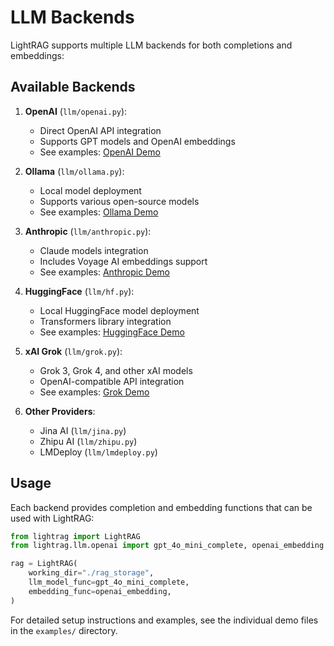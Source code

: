 
# LLM Backends

LightRAG supports multiple LLM backends for both completions and embeddings:

## Available Backends

1. **OpenAI** (`llm/openai.py`):
   - Direct OpenAI API integration
   - Supports GPT models and OpenAI embeddings
   - See examples: [OpenAI Demo](../../examples/lightrag_openai_demo.py)

2. **Ollama** (`llm/ollama.py`):
   - Local model deployment
   - Supports various open-source models
   - See examples: [Ollama Demo](../../examples/lightrag_ollama_demo.py)

3. **Anthropic** (`llm/anthropic.py`):
   - Claude models integration
   - Includes Voyage AI embeddings support
   - See examples: [Anthropic Demo](../../examples/lightrag_anthropic_demo.py)

4. **HuggingFace** (`llm/hf.py`):
   - Local HuggingFace model deployment
   - Transformers library integration
   - See examples: [HuggingFace Demo](../../examples/unofficial-sample/lightrag_hf_demo.py)

5. **xAI Grok** (`llm/grok.py`):
   - Grok 3, Grok 4, and other xAI models
   - OpenAI-compatible API integration
   - See examples: [Grok Demo](../../examples/lightrag_grok_demo.py)

6. **Other Providers**:
   - Jina AI (`llm/jina.py`)
   - Zhipu AI (`llm/zhipu.py`)
   - LMDeploy (`llm/lmdeploy.py`)

## Usage

Each backend provides completion and embedding functions that can be used with LightRAG:

```python
from lightrag import LightRAG
from lightrag.llm.openai import gpt_4o_mini_complete, openai_embedding

rag = LightRAG(
    working_dir="./rag_storage",
    llm_model_func=gpt_4o_mini_complete,
    embedding_func=openai_embedding,
)
```

For detailed setup instructions and examples, see the individual demo files in the `examples/` directory.

